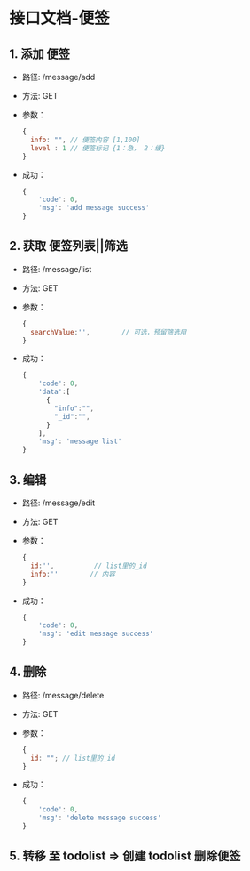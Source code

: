 # 接口文档-便签

## 1. 添加 便签

- 路径: /message/add
- 方法: GET
- 参数：

  ```js
  {
    info: "", // 便签内容 [1,100]
    level : 1 // 便签标记 {1：急， 2：缓}
  }
  ```

- 成功：
  ```js
  {
      'code': 0,
      'msg': 'add message success'
  }
  ```

## 2. 获取 便签列表||筛选

- 路径: /message/list
- 方法: GET
- 参数：

  ```js
  {
    searchValue:'',        // 可选，预留筛选用
  }

  ```

- 成功：
  ```js
  {
      'code': 0,
      'data':[
        {
          "info":"",
          "_id":"",
        }
      ],
      'msg': 'message list'
  }
  ```

## 3. 编辑

- 路径: /message/edit
- 方法: GET
- 参数：

  ```js
  {
    id:'',          // list里的_id
    info:''        // 内容
  }

  ```

- 成功：
  ```js
  {
      'code': 0,
      'msg': 'edit message success'
  }
  ```

## 4. 删除

- 路径: /message/delete
- 方法: GET
- 参数：

  ```js
  {
    id: ""; // list里的_id
  }
  ```

- 成功：
  ```js
  {
      'code': 0,
      'msg': 'delete message success'
  }
  ```

## 5. 转移 至 todolist => 创建 todolist 删除便签
